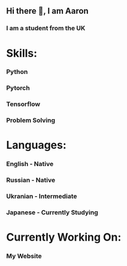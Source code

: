 ## Hi there 👋, I am Aaron
### I am a student from the UK

# Skills:
### Python
### Pytorch
### Tensorflow
### Problem Solving

# Languages:
### English - Native
### Russian - Native
### Ukranian - Intermediate
### Japanese - Currently Studying

# Currently Working On:
### My Website
